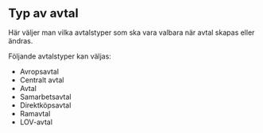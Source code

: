 <style> 
h1 { font-size:24px; } 
h2 { font-size:22px; } 
h3 { font-size:20px; } 
h4 { font-size:18px; } 
h5 { font-size:16px; }  
table th { font-size:14px !important; text-align:left !important; }
table td { font-size:14px !important; text-align:left !important; }
</style>

# Typ av avtal

Här väljer man vilka avtalstyper som ska vara valbara när avtal skapas eller ändras.

Följande avtalstyper kan väljas:
* Avropsavtal
* Centralt avtal
* Avtal
* Samarbetsavtal
* Direktköpsavtal
* Ramavtal
* LOV-avtal

